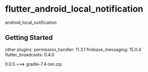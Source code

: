 # flutter_android_local_notification

android_local_notification

## Getting Started

other plugins:
permission_handler: 11.3.1
firebase_messaging: 15.0.4
flutter_broadcasts: 0.4.0

0.0.5 ===> gradle-7.4-bin.zip

